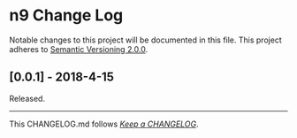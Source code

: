 #   n9 Change Log

Notable changes to this project will be documented in this file. This project adheres to [Semantic Versioning 2.0.0](http://semver.org/).

##	[0.0.1] - 2018-4-15

Released.

---
This CHANGELOG.md follows [*Keep a CHANGELOG*](http://keepachangelog.com/).
